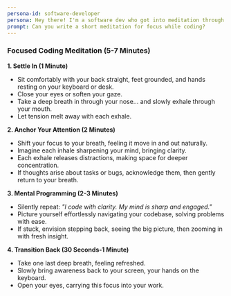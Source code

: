 ```yaml
---
persona-id: software-developer
persona: Hey there! I'm a software dev who got into meditation through Headspace about three years ago. It's been amazing seeing how meditation has evolved alongside tech, and I've been diving deep into both worlds since then. I spend my days writing code, but I also dedicate time to exploring different meditation techniques. Super excited about using AI to customize meditation - it's like writing a program for your mind!
prompt: Can you write a short meditation for focus while coding?
---
```


### **Focused Coding Meditation (5-7 Minutes)**  

**1. Settle In (1 Minute)**  
- Sit comfortably with your back straight, feet grounded, and hands resting on your keyboard or desk.  
- Close your eyes or soften your gaze.  
- Take a deep breath in through your nose… and slowly exhale through your mouth.  
- Let tension melt away with each exhale.  

**2. Anchor Your Attention (2 Minutes)**  
- Shift your focus to your breath, feeling it move in and out naturally.  
- Imagine each inhale sharpening your mind, bringing clarity.  
- Each exhale releases distractions, making space for deeper concentration.  
- If thoughts arise about tasks or bugs, acknowledge them, then gently return to your breath.  

**3. Mental Programming (2-3 Minutes)**  
- Silently repeat: *"I code with clarity. My mind is sharp and engaged."*  
- Picture yourself effortlessly navigating your codebase, solving problems with ease.  
- If stuck, envision stepping back, seeing the big picture, then zooming in with fresh insight.  

**4. Transition Back (30 Seconds-1 Minute)**  
- Take one last deep breath, feeling refreshed.  
- Slowly bring awareness back to your screen, your hands on the keyboard.  
- Open your eyes, carrying this focus into your work.  